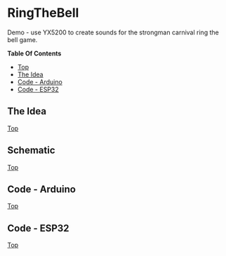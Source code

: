 # RingTheBell
Demo - use YX5200 to create sounds for the strongman carnival ring the bell game.

**Table Of Contents**
* [Top](#ringthebell "Top")
* [The Idea](#the-idea "The Idea")
* [Code - Arduino](#code-\--arduino "Code - Arduino")
* [Code - ESP32](#code-\--esp32 "Code - ESP32")

## The Idea
[Top](#ringthebell "Top")<br>

## Schematic
[Top](#ringthebell "Top")<br>

## Code - Arduino
[Top](#ringthebell "Top")<br>

## Code - ESP32
[Top](#ringthebell "Top")<br>

